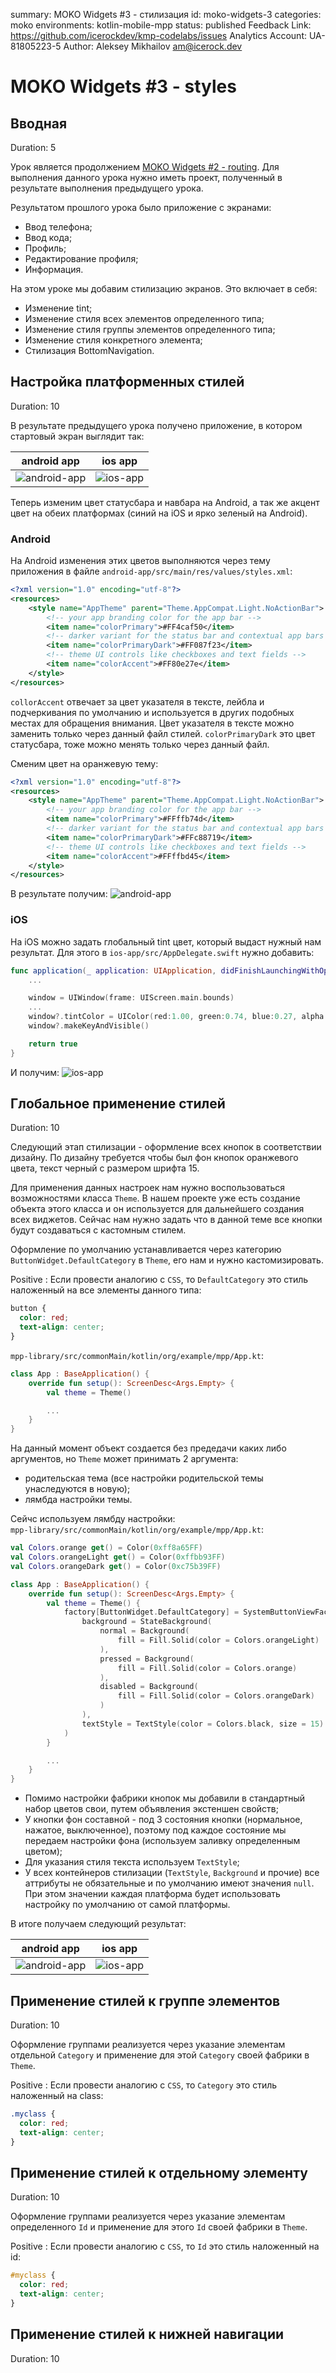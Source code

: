 summary: MOKO Widgets #3 - стилизация
id: moko-widgets-3
categories: moko
environments: kotlin-mobile-mpp
status: published
Feedback Link: https://github.com/icerockdev/kmp-codelabs/issues
Analytics Account: UA-81805223-5
Author: Aleksey Mikhailov <am@icerock.dev>

# MOKO Widgets #3 - styles
## Вводная
Duration: 5

Урок является продолжением [MOKO Widgets #2 - routing](https://codelabs.kmp.icerock.dev/codelabs/moko-widgets-2/). Для выполнения данного урока нужно иметь проект, полученный в результате выполнения предыдущего урока.

Результатом прошлого урока было приложение с экранами:
- Ввод телефона;
- Ввод кода;
- Профиль;
- Редактирование профиля;
- Информация.

На этом уроке мы добавим стилизацию экранов. Это включает в себя:
- Изменение tint;
- Изменение стиля всех элементов определенного типа;
- Изменение стиля группы элементов определенного типа;
- Изменение стиля конкретного элемента;
- Стилизация BottomNavigation.

## Настройка платформенных стилей
Duration: 10

В результате предыдущего урока получено приложение, в котором стартовый экран выглядит так:

|android app|ios app|
|---|---|
|![android-app](assets/moko-widgets-3-android-accent.png)|![ios-app](assets/moko-widgets-3-ios-tint.png)|

Теперь изменим цвет статусбара и навбара на Android, а так же акцент цвет на обеих платформах (синий на iOS и ярко зеленый на Android).

### Android
На Android изменения этих цветов выполняются через тему приложения в файле `android-app/src/main/res/values/styles.xml`:
```xml
<?xml version="1.0" encoding="utf-8"?>
<resources>
    <style name="AppTheme" parent="Theme.AppCompat.Light.NoActionBar">
        <!-- your app branding color for the app bar -->
        <item name="colorPrimary">#FF4caf50</item>
        <!-- darker variant for the status bar and contextual app bars -->
        <item name="colorPrimaryDark">#FF087f23</item>
        <!-- theme UI controls like checkboxes and text fields -->
        <item name="colorAccent">#FF80e27e</item>
    </style>
</resources>
```
`collorAccent` отвечает за цвет указателя в тексте, лейбла и подчеркивания по умолчанию и используется в других подобных местах для обращения внимания. Цвет указателя в тексте можно заменить только через данный файл стилей.
`colorPrimaryDark` это цвет статусбара, тоже можно менять только через данный файл.

Сменим цвет на оранжевую тему:
```xml
<?xml version="1.0" encoding="utf-8"?>
<resources>
    <style name="AppTheme" parent="Theme.AppCompat.Light.NoActionBar">
        <!-- your app branding color for the app bar -->
        <item name="colorPrimary">#FFffb74d</item>
        <!-- darker variant for the status bar and contextual app bars -->
        <item name="colorPrimaryDark">#FFc88719</item>
        <!-- theme UI controls like checkboxes and text fields -->
        <item name="colorAccent">#FFffbd45</item>
    </style>
</resources>
```

В результате получим:
![android-app](assets/moko-widgets-3-android-accent-new.png)

### iOS
На iOS можно задать глобальный tint цвет, который выдаст нужный нам результат. 
Для этого в `ios-app/src/AppDelegate.swift` нужно добавить:
```swift
func application(_ application: UIApplication, didFinishLaunchingWithOptions launchOptions: [UIApplication.LaunchOptionsKey: Any]? = nil) -> Bool {
    ...

    window = UIWindow(frame: UIScreen.main.bounds)
    ...
    window?.tintColor = UIColor(red:1.00, green:0.74, blue:0.27, alpha:1.0)
    window?.makeKeyAndVisible()

    return true
}
```

И получим:
![ios-app](assets/moko-widgets-3-ios-tint-new.png)

## Глобальное применение стилей
Duration: 10

Следующий этап стилизации - оформление всех кнопок в соответствии дизайну. По дизайну требуется чтобы был фон кнопок оранжевого цвета, текст черный с размером шрифта 15.

Для применения данных настроек нам нужно воспользоваться возможностями класса `Theme`. В нашем проекте уже есть создание объекта этого класса и он используется для дальнейшего создания всех виджетов. Сейчас нам нужно задать что в данной теме все кнопки будут создаваться с кастомным стилем.

Оформление по умолчанию устанавливается через категорию `ButtonWidget.DefaultCategory` в `Theme`, его нам и нужно кастомизировать.

Positive
: Если провести аналогию с `CSS`, то `DefaultCategory` это стиль наложенный на все элементы данного типа:
```css
button {
  color: red;
  text-align: center;
} 
```  

`mpp-library/src/commonMain/kotlin/org/example/mpp/App.kt`:
```kotlin
class App : BaseApplication() {
    override fun setup(): ScreenDesc<Args.Empty> {
        val theme = Theme()

        ...
    }
}
```
На данный момент объект создается без предедачи каких либо аргументов, но `Theme` может принимать 2 аргумента:
- родительская тема (все настройки родительской темы унаследуются в новую);
- лямбда настройки темы.

Сейчс используем лямбду настройки:  
`mpp-library/src/commonMain/kotlin/org/example/mpp/App.kt`:
```kotlin
val Colors.orange get() = Color(0xff8a65FF)
val Colors.orangeLight get() = Color(0xffbb93FF)
val Colors.orangeDark get() = Color(0xc75b39FF)

class App : BaseApplication() {
    override fun setup(): ScreenDesc<Args.Empty> {
        val theme = Theme() {
            factory[ButtonWidget.DefaultCategory] = SystemButtonViewFactory(
                background = StateBackground(
                    normal = Background(
                        fill = Fill.Solid(color = Colors.orangeLight)
                    ),
                    pressed = Background(
                        fill = Fill.Solid(color = Colors.orange)
                    ),
                    disabled = Background(
                        fill = Fill.Solid(color = Colors.orangeDark)
                    )
                ),
                textStyle = TextStyle(color = Colors.black, size = 15)
            )
        }

        ...
    }
}
```
- Помимо настройки фабрики кнопок мы добавили в стандартный набор цветов свои, путем объявления экстеншен свойств;
- У кнопки фон составной - под 3 состояния кнопки (нормальное, нажатое, выключенное), поэтому под каждое состояние мы передаем настройки фона (используем заливку определенным цветом);
- Для указания стиля текста используем `TextStyle`;
- У всех контейнеров стилизации (`TextStyle`, `Background` и прочие) все аттрибуты не обязательные и по умолчанию имеют значения `null`. При этом значении каждая платформа будет использовать настройку по умолчанию от самой платформы.

В итоге получаем следующий результат:

|android app|ios app|
|---|---|
|![android-app](assets/moko-widgets-3-android-buttons.png)|![ios-app](assets/moko-widgets-3-ios-buttons.png)|


## Применение стилей к группе элементов
Duration: 10

Оформление группами реализуется через указание элементам отдельной `Category` и применение для этой `Category` своей фабрики в `Theme`.

Positive
: Если провести аналогию с `CSS`, то `Category` это стиль наложенный на class:
```css
.myclass {
  color: red;
  text-align: center;
} 
```  


## Применение стилей к отдельному элементу
Duration: 10

Оформление группами реализуется через указание элементам определенного `Id` и применение для этого `Id` своей фабрики в `Theme`.

Positive
: Если провести аналогию с `CSS`, то `Id` это стиль наложенный на id:
```css
#myclass {
  color: red;
  text-align: center;
} 
```  


## Применение стилей к нижней навигации
Duration: 10


